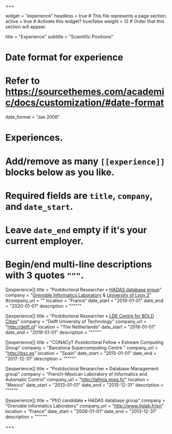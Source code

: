 +++

widget = "experience"
headless = true  # This file represents a page section.
active = true  # Activate this widget? true/false
weight = 12  # Order that this section will appear.

title = "Experience"
subtitle = "Scientific Positions"

# Date format for experience
#   Refer to https://sourcethemes.com/academic/docs/customization/#date-format
date_format = "Jan 2006"

# Experiences.
#   Add/remove as many `[[experience]]` blocks below as you like.
#   Required fields are `title`, `company`, and `date_start`.
#   Leave `date_end` empty if it's your current employer.
#   Begin/end multi-line descriptions with 3 quotes `"""`.


[[experience]]
  title = "Postdoctoral Researcher • [HADAS database group](http://hadas.imag.fr/)"
  company = "[Grenoble Informatics Laboratory](http://www.liglab.fr/en) & [University of Lyon 3](http://univ-lyon3.fr/)"
  #company_url = ""
  location = "France"
  date_start = "2019-01-01"
  date_end = "2020-01-01"
  description = """"""


[[experience]]
  title = "Postdoctoral Researcher • [LDE Centre for BOLD Cities](http://boldcities.nl)"
  company = "Delft University of Technology"
  company_url = "http://delft.nl"
  location = "The Netherlands"
  date_start = "2018-01-01"
  date_end = "2019-01-01"
  description = """"""

[[experience]]
  title = "CONACyT Postdoctoral Fellow • Extream Computing Group"
  company = "Barcelona Supercomputing Centre "
  company_url = "http://bsc.es"
  location = "Spain"
  date_start = "2015-01-01"
  date_end = "2017-12-31"
  description = """"""


[[experience]]
  title = "Postdoctoral Researcher • Database Management group"
  company = "French-Mexican Laboratory of Informatics and Automatic Control"
  company_url = "http://lafmia.imag.fr/"
  location = "Mexico"
  date_start = "2013-01-01"
  date_end = "2015-12-31"
  description = """"""

[[experience]]
  title = "PhD candidate • HADAS database group"
  company = "Grenoble Informatics Laboratory"
  company_url = "http://www.liglab.fr/en"
  location = "France"
  date_start = "2009-01-01"
  date_end = "2013-12-31"
  description = """"""

+++
